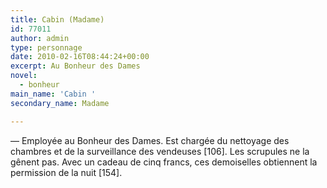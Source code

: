 ```yaml
---
title: Cabin (Madame)
id: 77011
author: admin
type: personnage
date: 2010-02-16T08:44:24+00:00
excerpt: Au Bonheur des Dames
novel:
  - bonheur
main_name: 'Cabin '
secondary_name: Madame

---
```

— Employée au Bonheur des Dames. Est chargée du nettoyage des chambres et de la surveillance des vendeuses [106]. Les scrupules ne la gênent pas. Avec un cadeau de cinq francs, ces demoiselles obtiennent la permission de la nuit [154]. 